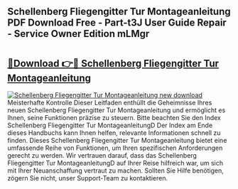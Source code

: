 ## Schellenberg Fliegengitter Tur Montageanleitung PDF Download Free - Part-t3J User Guide Repair - Service Owner Edition mLMgr

# <h2><a href="http://df8rye.blite.top/?on=Schellenberg+Fliegengitter+Tur+Montageanleitung">🔗Download 👉🔴 Schellenberg Fliegengitter Tur Montageanleitung</a></h2>

[![Schellenberg Fliegengitter Tur Montageanleitung new download](https://i.imgur.com/lujVjoI.png)](http://df8rye.blite.top/?on=Schellenberg+Fliegengitter+Tur+Montageanleitung)
Meisterhafte Kontrolle Dieser Leitfaden enthüllt die Geheimnisse Ihres neuen Schellenberg Fliegengitter Tur Montageanleitung und ermöglicht es Ihnen, seine Funktionen präzise zu steuern. Bitte beachten Sie den Index Schellenberg Fliegengitter Tur MontageanleitungD Der Index am Ende dieses Handbuchs kann Ihnen helfen, relevante Informationen schnell zu finden. Dieses Schellenberg Fliegengitter Tur Montageanleitung bietet eine umfassende Reihe von Funktionen, um Ihren spezifischen Anforderungen gerecht zu werden. Wir vertrauen darauf, dass das Schellenberg Fliegengitter Tur MontageanleitungD auf Ihrer Reise hilfreich war, um sich mit Ihrer Neuanschaffung vertraut zu machen. Sollten Sie Hilfe benötigen, zögern Sie nicht, unser Support-Team zu kontaktieren.
